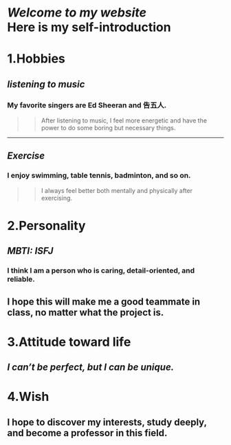 *Welcome to my website*  
Here is my self-introduction  
===
1.Hobbies
===
## *listening to music*  
### My favorite singers are Ed Sheeran and 告五人.  
>>After listening to music, I feel more energetic and have the power to do some boring but necessary things.  
---
## *Exercise*
### I enjoy swimming, table tennis, badminton, and so on.
>>I always feel better both mentally and physically after exercising.

2.Personality
===
## *MBTI: ISFJ*  
### I think I am a person who is caring, detail-oriented, and reliable.    
I hope this will make me a good teammate in class, no matter what the project is.
---
3.Attitude toward life
===
*I can’t be perfect, but I can be unique.*
---
4.Wish
===
I hope to discover my interests, study deeply, and become a professor in this field.
---
